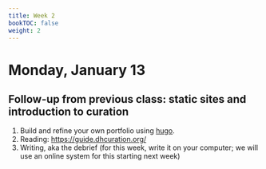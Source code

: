 ```yaml
---
title: Week 2
bookTOC: false
weight: 2
---
```


# Monday, January 13

## Follow-up from previous class: static sites and introduction to curation

1. Build and refine your own portfolio using [hugo](https://gohugo.io). 
2. Reading: https://guide.dhcuration.org/
3. Writing, aka the debrief (for this week, write it on your computer; we will use an online system for this starting next week)

